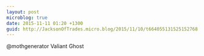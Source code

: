 ```yaml
---
layout: post
microblog: true
date: 2015-11-11 01:20 +1300
guid: http://JacksonOfTrades.micro.blog/2015/11/10/t664055131525152768.html
---
```

@mothgenerator Valiant Ghost
